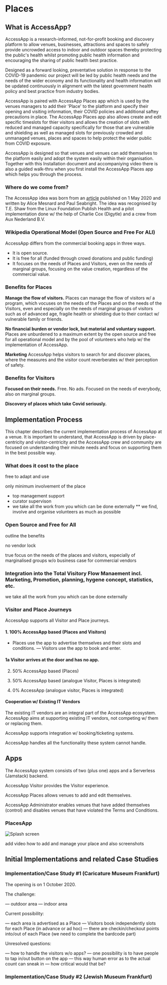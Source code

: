 # Places

## What is AccessApp?

AccessApp is a research-informed, not-for-profit booking and discovery platform to allow venues, businesses, attractions and spaces to safely provide uncrowded access to indoor and outdoor spaces thereby protecting the public's health whilst promoting public health information and encouraging the sharing of public health best practice.

Designed as a forward looking, preventative solution in response to the COVID-19 pandemic our project will be led by public health needs and the needs of the wider economy and its functionality and health information will be updated continuously in alignment with the latest government health policy and best practice from industry bodies.

AccessApp is paired with AccessApp Places app which is used by the venues managers to add their 'Place' to the platform and specify their opening and visiting information, their COVID policies and additional saftey precautions in place. The AccessApp Places app also allows create and edit specific timeslots for thier visitors and allows the creation of slots with reduced and managed capacity specifically for those that are vulnerable and shielding as well as managed slots for previously crowded and unmanaged venues, places and spaces to help protect the wider public from COVID exposure.

AccessApp is designed so that venues and venues can add themselves to the platform easily and adopt the system easily within their organisation. Together with this Installation document and accompaniying video there is also a guided walk-thru when you first install the AccessApp Places app which helps you through the process.   

### Where do we come from?

The AccessApp idea was born from an [article](https://voxeu.org/article/easing-lockdown-digital-applications-can-help) published on 1 May 2020 and written by Alice Mesnard and Paul Seabright. The idea was recognised by T.E. Shaw from the Linux Foundation Publish Health and a pilot implementation done w/ the help of Charlie Cox (Digytle) and a crew from Aux Nederland B.V.

### Wikipedia Operational Model (Open Source and Free For ALl)

AccessApp differs from the commercial booking apps in three ways.

* It is open source.
* It is free for all (funded through crowd donations and public funding)
* It focuses on the needs of Places and Visitors, even on the needs of marginal groups, focusing on the value creation, regardless of the commercial value.

### Benefits for Places

**Manage the flow of visitors.** Places can manage the flow of visitors w/ a program, which vocuses on the needs of the Places and on the needs of the Visitors, even and especially on the needs of marginal groups of visitors such as of advanced age, fragile health or shielding due to their contact w/ vulnerable family or friends.

**No financial burden or vendor lock, but material and voluntary support.** Places are unburdened to a maximum extent by the open source and free for all operational model and by the pool of volunteers who help w/ the implementation of AccessApp.

**Marketing** AccessApp helps visitors to search for and discover places, where the measures and the visitor count reverberates w/ their perception of safety.

### Benefits for Visitors

**Focused on their needs.** Free. No ads. Focused on the needs of everybody, also on marginal groups.

**Discovery of places which take Covid seriously.** 

## Implementation Process

This chapter describes the current implementation process of AccessApp at a venue. It is important to understand, that AccessApp is driven by place-centricity and visitor-centricity and the AccessApp crew and community are focused on understanding their minute needs and focus on supporting them in the best possible way.

### What does it cost to the place

free to adapt and use

only minimum involvement of the place

* top management support
* curator supervison
* we take all the work from you which can be done externally
** we find, involve and organise volunteers as much as possible

### Open Source and Free for All

outline the benefits

no vendor lock

true focus on the needs of the places and visitors, especially of marginalised groups w/o business case for commercial vendors

### Integration into the Total Visitory Flow Manaement incl. Marketing, Promotion, planning, hygene concept, statistics, etc.

we take all the work from you which can be done externally 

### Visitor and Place Journeys

AccessApp supports all Visitor and Place journeys.

#### 1. 100% AccessApp based (Places and Visitors)

- Places use the app to advertise themselves and their slots and conditions.
— Visitors use the app to book and enter.

#### 1a Visitor arrives at the door and has no app.

2. 50% AccessApp based (Places)

3. 50% AccessApp based (analogue Visitor, Places is integrated)

4. 0% AccessApp (analogue visitor, Places is integrated)

#### Cooperation w/ Existing IT Vendors

The existing IT vendors are an integral part of the AccessApp ecosystem. AccessApp aims at supporting existing IT vendors, not competing w/ them or replacing them.

AccessApp supports integration w/ booking/ticketing systems.

AccessApp handles all the functionality these system cannot handle.

## Apps

The AccessApp system consists of two (plus one) apps and a Serverless (Jamstack) backend.

AccessApp Visitor provides the Visitor experience.

AccessApp Places allows venues to add and edit themselves.

AccessApp Administrator enables venues that have added themselves (control) and disables venues that have violated the Terms and Conditions.

### PlacesApp

![Splash screen](images/F0C205DF-43A2-4897-9A39-93D3DC813FF0.png)

add video how to add and manage your place and also screenshots

## Initial Implementations and related Case Studies

### Implementation/Case Study #1 (Caricature Museum Frankfurt)

The opening is on 1 October 2020.

The challenge:

— outdoor area
— indoor area

Current possibility:

— each area is advertised as a Place
— Visitors book independently slots for each Place (in advance or ad hoc)
— there are checkin/checkout points into/out of each Place (we need to complete the bardcode part)

Unresolved questions:

— how to handle the visitors w/o apps?
  — one possibility is to have people to tap in/out button on the app
    — this way human error as to the actual count can sneak in
      — how critical would that be?

### Implementation/Case Study #2 (Jewish Museum Frankfurt)
